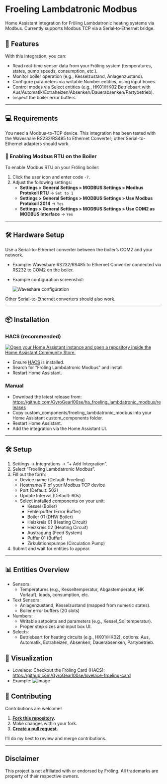 # Froeling Lambdatronic Modbus
Home Assistant integration for Fröling Lambdatronic heating systems via Modbus. Currently supports Modbus TCP via a Serial‑to‑Ethernet bridge.


## 🚀 Features
With this integration, you can:
- Read real-time sensor data from your Fröling system (temperatures, states, pump speeds, consumption, etc.).
- Monitor boiler operation (e.g., Kesselzustand, Anlagenzustand).
- Configure parameters via writable Number entities, using input boxes.
- Control modes via Select entities (e.g., HK01/HK02 Betriebsart with Aus/Automatik/Extraheizen/Absenken/Dauerabsenken/Partybetrieb).
- Inspect the boiler error buffers.

---

## 💻 Requirements
You need a Modbus-to-TCP device. This integration has been tested with the Waveshare RS232/RS485 to Ethernet Converter; other Serial-to-Ethernet adapters should work.

### 🔧 Enabling Modbus RTU on the Boiler
To enable Modbus RTU on your Fröling boiler:

1. Click the user icon and enter code `-7`.
2. Adjust the following settings:  
    - **Settings > General Settings > MODBUS Settings > Modbus Protokoll RTU** → `Set to 1`  
    - **Settings > General Settings > MODBUS Settings > Use Modbus Protokoll 2014** → `Yes`  
    - **Settings > General Settings > MODBUS Settings > Use COM2 as MODBUS Interface** → `Yes`  

---

## 🛠️ Hardware Setup
Use a Serial-to-Ethernet converter between the boiler’s COM2 and your network.

- Example: Waveshare RS232/RS485 to Ethernet Converter connected via RS232 to COM2 on the boiler.
- Example configuration screenshot:

  ![Waveshare configuration](docs/image.png)

Other Serial-to-Ethernet converters should also work.

---

## 📦 Installation
### HACS (recommended)
[![Open your Home Assistant instance and open a repository inside the Home Assistant Community Store.](https://my.home-assistant.io/badges/hacs_repository.svg)](https://my.home-assistant.io/redirect/hacs_repository/?owner=GyroGearl00se&repository=ha_froeling_lambdatronic_modbus&category=Dashboard)

- Ensure [HACS](https://hacs.xyz/) is installed.
- Search for “Fröling Lambdatronic Modbus” and install.
- Restart Home Assistant.

### Manual
- Download the latest release from: https://github.com/GyroGearl00se/ha_froeling_lambdatronic_modbus/releases
- Copy custom_components/froeling_lambdatronic_modbus into your Home Assistant custom_components folder.
- Restart Home Assistant.
- Add the integration via the Home Assistant UI.

---

## 🛠️ Setup
1. Settings → Integrations → “+ Add Integration”.
2. Select “Froeling Lambdatronic Modbus”.
3. Fill out the form:
   - Device name (Default: Froeling)
   - Hostname/IP of your Modbus TCP device
   - Port (Default: 502)
   - Update Interval (Default: 60s)
   - Select installed components on your unit:
     - Kessel (Boiler)
     - Fehlerpuffer (Error Buffer)
     - Boiler 01 (DHW Boiler)
     - Heizkreis 01 (Heating Circuit)
     - Heizkreis 02 (Heating Circuit)
     - Austragung (Feed System)
     - Puffer 01 (Buffer)
     - Zirkulationspumpe (Circulation Pump)
4. Submit and wait for entities to appear.

---

## 📊 Entities Overview

- Sensors:
  - Temperatures (e.g., Kesseltemperatur, Abgastemperatur, HK Vorlauf), loads, consumption, etc.
- Text Sensors:
  - Anlagenzustand, Kesselzustand (mapped from numeric states).
  - Boiler error buffers (20 slots)
- Numbers:
  - Writable setpoints and parameters (e.g., Kessel_Solltemperatur).
  - Proper step sizes and input box UI.
- Selects:
  - Betriebsart for heating circuits (e.g., HK01/HK02), options: Aus, Automatik, Extraheizen, Absenken, Dauerabsenken, Partybetrieb.

## 🧩 Visualization
- Lovelace: Checkout the Fröling Card (HACS): https://github.com/GyroGearl00se/lovelace-froeling-card
- Example:
  ![image](https://github.com/user-attachments/assets/077fbc1d-9ca0-475b-b266-77067cb2650f)


## 🧡 Contributing
Contributions are welcome!  

1. **[Fork this repository](https://docs.github.com/en/get-started/quickstart/fork-a-repo).**  
2. Make changes within your fork.  
3. **[Create a pull request](https://docs.github.com/en/pull-requests/collaborating-with-pull-requests/proposing-changes-to-your-work-with-pull-requests/creating-a-pull-request).**  

I’ll do my best to review and merge contributions.

---
## Disclaimer

This project is not affiliated with or endorsed by Fröling. All trademarks are property of their respective owners.